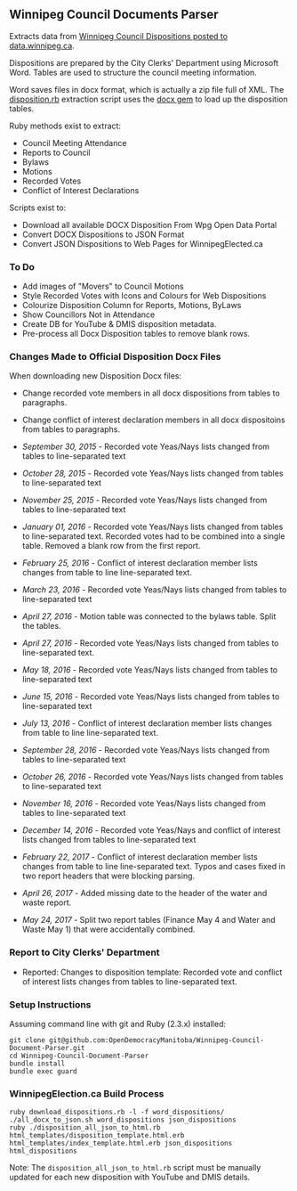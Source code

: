 ## Winnipeg Council Documents Parser

Extracts data from [Winnipeg Council Dispositions posted to data.winnipeg.ca](https://data.winnipeg.ca/Council-Services/Public-Meeting-Disposition-Word-Format/hsbq-sj6t).

Dispositions are prepared by the City Clerks' Department using Microsoft Word. Tables are used to structure the council meeting information.

Word saves files in docx format, which is actually a zip file full of XML. The [disposition.rb](https://github.com/OpenDemocracyManitoba/Winnipeg-Council-Document-Parser/blob/master/disposition.rb) extraction script uses the [docx gem](https://github.com/chrahunt/docx) to load up the disposition tables.

Ruby methods exist to extract:

* Council Meeting Attendance
* Reports to Council
* Bylaws
* Motions
* Recorded Votes
* Conflict of Interest Declarations

Scripts exist to:

* Download all available DOCX Disposition From Wpg Open Data Portal
* Convert DOCX Dispositions to JSON Format
* Convert JSON Dispositions to Web Pages for WinnipegElected.ca

### To Do

* Add images of "Movers" to Council Motions
* Style Recorded Votes with Icons and Colours for Web Dispositions
* Colourize Disposition Column for Reports, Motions, ByLaws
* Show Councillors Not in Attendance
* Create DB for YouTube & DMIS disposition metadata.
* Pre-process all Docx Disposition tables to remove blank rows.

### Changes Made to Official Disposition Docx Files

When downloading new Disposition Docx files:

* Change recorded vote members in all docx dispositions from tables to paragraphs.
* Change conflict of interest declaration members in all docx dispositoins from tables to paragraphs.

* *September 30, 2015* - Recorded vote Yeas/Nays lists changed from tables to line-separated text
* *October 28, 2015* - Recorded vote Yeas/Nays lists changed from tables to line-separated text
* *November 25, 2015* - Recorded vote Yeas/Nays lists changed from tables to line-separated text
* *January 01, 2016* - Recorded vote Yeas/Nays lists changed from tables to line-separated text. Recorded votes had to be combined into a single table. Removed a blank row from the first report. 
* *February 25, 2016* - Conflict of interest declaration member lists changes from table to line line-separated text.
* *March 23, 2016* - Recorded vote Yeas/Nays lists changed from tables to line-separated text
* *April 27, 2016* - Motion table was connected to the bylaws table. Split the tables.
* *April 27, 2016* - Recorded vote Yeas/Nays lists changed from tables to line-separated text.
* *May 18, 2016* - Recorded vote Yeas/Nays lists changed from tables to line-separated text
* *June 15, 2016* - Recorded vote Yeas/Nays lists changed from tables to line-separated text
* *July 13, 2016* - Conflict of interest declaration member lists changes from table to line line-separated text.
* *September 28, 2016* - Recorded vote Yeas/Nays lists changed from tables to line-separated text
* *October 26, 2016* - Recorded vote Yeas/Nays lists changed from tables to line-separated text
* *November 16, 2016* - Recorded vote Yeas/Nays lists changed from tables to line-separated text
* *December 14, 2016* - Recorded vote Yeas/Nays and conflict of interest lists changed from tables to line-separated text
* *February 22, 2017* - Conflict of interest declaration member lists changes from table to line line-separated text. Typos and cases fixed in two report headers that were blocking parsing.
* *April 26, 2017* - Added missing date to the header of the water and waste report.
* *May 24, 2017* - Split two report tables (Finance May 4 and Water and Waste May 1) that were accidentally combined.

### Report to City Clerks' Department

* Reported: Changes to disposition template: Recorded vote and conflict of interest lists changes from tables to line-separated text.

### Setup Instructions

Assuming command line with git and Ruby (2.3.x) installed:

    git clone git@github.com:OpenDemocracyManitoba/Winnipeg-Council-Document-Parser.git
    cd Winnipeg-Council-Document-Parser
    bundle install
    bundle exec guard
    
### WinnipegElection.ca Build Process

    ruby download_dispositions.rb -l -f word_dispositions/
    ./all_docx_to_json.sh word_dispositions json_dispositions
    ruby ./disposition_all_json_to_html.rb html_templates/disposition_template.html.erb html_templates/index_template.html.erb json_dispositions html_dispositions

Note: The `disposition_all_json_to_html.rb` script must be manually updated for each new disposition with YouTube and DMIS details.
